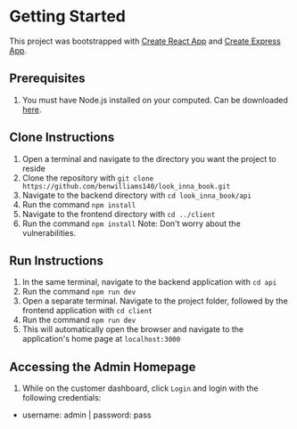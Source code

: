 # Getting Started

This project was bootstrapped with [Create React App](https://github.com/facebook/create-react-app) and [Create Express App](https://www.npmjs.com/package/create-nodejs-express-app).

## Prerequisites
1. You must have Node.js installed on your computed. Can be downloaded [here](https://nodejs.org/en/download/).

## Clone Instructions
1. Open a terminal and navigate to the directory you want the project to reside
2. Clone the repository with `git clone https://github.com/benwilliams140/look_inna_book.git`
3. Navigate to the backend directory with `cd look_inna_book/api`
4. Run the command `npm install`
5. Navigate to the frontend directory with `cd ../client`
6. Run the command `npm install`
Note: Don't worry about the vulnerabilities.

## Run Instructions
1. In the same terminal, navigate to the backend application with `cd api`
2. Run the command `npm run dev`
3. Open a separate terminal. Navigate to the project folder, followed by the frontend application with `cd client`
4. Run the command `npm run dev`
5. This will automatically open the browser and navigate to the application's home page at `localhost:3000`

## Accessing the Admin Homepage
1. While on the customer dashboard, click `Login` and login with the following credentials:
- username: admin | password: pass